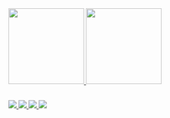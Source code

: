 <div>

  <a href="https://github.com/LeehXD">

  <img height = "150em" src = "https://github-readme-stats.vercel.app/api?username=LeehXD&show_icons=true&theme=dracula&include_all_commits=true&count_private=true" />
  <img height = "150em" src = "https://github-readme-stats.vercel.app/api/top-langs/?username=LeehXD&layout=compact&langs_count=16&theme=dracula" />

</div>

 ##

<div>

 <a href = "https://api.whatsapp.com/send?phone=5514996070485&text=Ol%C3%A1%2C%20Tudo%20bem%3F%20Vim%20pelo%20seu%20perfil%20do%20GitHub. " target = "_ blank"> <img src = "https://img.shields.io/badge/WhatsApp-25D366?style=for-the-badge&logo=whatsapp&logoColor=white" _ blank> </a> 
 <a href = "https://www.instagram.com/leeh.xp/?hl=pt" target="_blank"> <img src = "https://img.shields.io/badge/Instagram-E4405F ? style = for-the-badge & logo = instagram & logoColor = white "> </a>
 <a href = "https://www.facebook.com/leeh310801/" target = "_ blank"> <img src = "https://img.shields.io/badge/Facebook-1877F2?style=for-the-badge&logo=facebook&logoColor = branco "> </a>
 <a href = "https://www.linkedin.com/in/let%C3%ADcia-jord%C3%A3o-011389197/"> <img src = "https://img.shields.io/badge/ LinkedIn-0077B5? Style = for-the-badge & logo = linkedin & logoColor = white "> </a>                  
